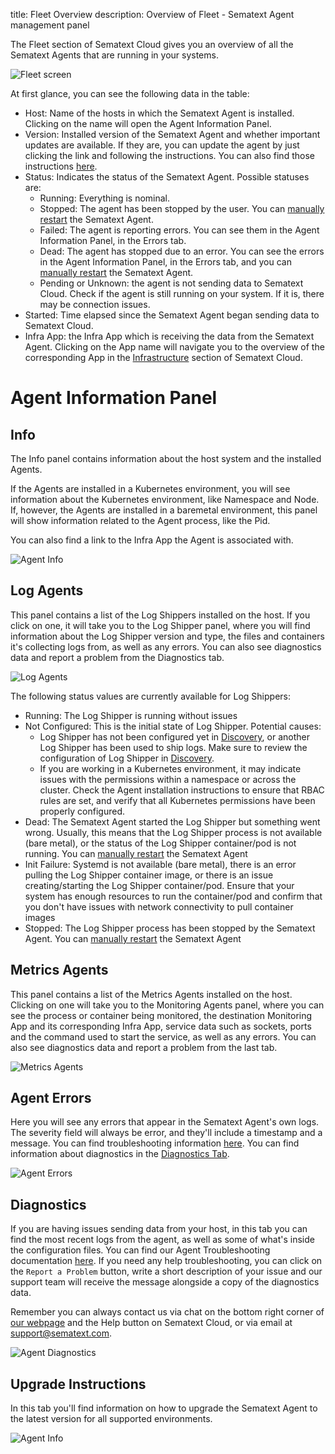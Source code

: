 title: Fleet Overview
description: Overview of Fleet - Sematext Agent management panel

The Fleet section of Sematext Cloud gives you an overview of all the Sematext Agents that are running in your systems.

![Fleet screen](../images/fleet/fleet.png)

At first glance, you can see the following data in the table:

* Host: Name of the hosts in which the Sematext Agent is installed. Clicking on the name will open the Agent Information Panel.
* Version: Installed version of the Sematext Agent and whether important updates are available. If they are, you can update the agent by just clicking the link and following the instructions. You can also find those instructions [here](https://sematext.com/docs/monitoring/spm-faq/#agent-updating).
* Status: Indicates the status of the Sematext Agent. Possible statuses are:
  * Running: Everything is nominal.
  * Stopped: The agent has been stopped by the user. You can [manually restart](https://sematext.com/docs/agents/sematext-agent/starting-stopping) the Sematext Agent.
  * Failed: The agent is reporting errors. You can see them in the Agent Information Panel, in the Errors tab.
  * Dead: The agent has stopped due to an error. You can see the errors in the Agent Information Panel, in the Errors tab, and you can [manually restart](https://sematext.com/docs/agents/sematext-agent/starting-stopping) the Sematext Agent.
  * Pending or Unknown: the agent is not sending data to Sematext Cloud. Check if the agent is still running on your system. If it is, there may be connection issues.
* Started: Time elapsed since the Sematext Agent began sending data to Sematext Cloud.
* Infra App: the Infra App which is receiving the data from the Sematext Agent. Clicking on the App name will navigate you to the overview of the corresponding App in the [Infrastructure](https://sematext.com/docs/monitoring/infrastructure/) section of Sematext Cloud.

# Agent Information Panel

## Info
The Info panel contains information about the host system and the installed Agents. 

If the Agents are installed in a Kubernetes environment, you will see information about the Kubernetes environment, like Namespace and Node. If, however, the Agents are installed in a baremetal environment, this panel will show information related to the Agent process, like the Pid. 

You can also find a link to the Infra App the Agent is associated with.

![Agent Info](../images/fleet/fleet-agent-info.png)

## Log Agents

This panel contains a list of the Log Shippers installed on the host. If you click on one, it will take you to the Log Shipper panel, where you will find information about the Log Shipper version and type, the files and containers it's collecting logs from, as well as any errors. You can also see diagnostics data and report a problem from the Diagnostics tab.

![Log Agents](../images/fleet/fleet-log-agents.png)

The following status values are currently available for Log Shippers:

* Running: The Log Shipper is running without issues
* Not Configured: This is the initial state of Log Shipper. Potential causes:
   * Log Shipper has not been configured yet in [Discovery](https://sematext.com/docs/logs/discovery/intro/), or another Log Shipper has been used to ship logs. Make sure to review the configuration of Log Shipper in [Discovery](https://sematext.com/docs/logs/discovery/intro/).
   * If you are working in a Kubernetes environment, it may indicate issues with the permissions within a namespace or across the cluster. Check the Agent installation instructions to ensure that RBAC rules are set, and verify that all Kubernetes permissions have been properly configured.
* Dead: The Sematext Agent started the Log Shipper but something went wrong. Usually, this means that the Log Shipper process is not available (bare metal), or the status of the Log Shipper container/pod is not running. You can [manually restart](https://sematext.com/docs/agents/sematext-agent/starting-stopping) the Sematext Agent
* Init Failure: Systemd is not available (bare metal), there is an error pulling the Log Shipper container image, or there is an issue creating/starting the Log Shipper container/pod. Ensure that your system has enough resources to run the container/pod and confirm that you don't have issues with network connectivity to pull container images
* Stopped: The Log Shipper process has been stopped by the Sematext Agent. You can [manually restart](https://sematext.com/docs/agents/sematext-agent/starting-stopping) the Sematext Agent

## Metrics Agents

This panel contains a list of the Metrics Agents installed on the host. Clicking on one will take you to the Monitoring Agents panel, where you can see the process or container being monitored, the destination Monitoring App and its corresponding Infra App, service data such as sockets, ports and the command used to start the service, as well as any errors. You can also see diagnostics data and report a problem from the last tab.

![Metrics Agents](../images/fleet/fleet-metrics-agents.png)

## Agent Errors 

Here you will see any errors that appear in the Sematext Agent's own logs. The severity field will always be error, and they'll include a timestamp and a message. You can find troubleshooting information [here](https://sematext.com/docs/agents/sematext-agent/agent-troubleshooting/). You can find information about diagnostics in the [Diagnostics Tab](https://sematext.com/docs/fleet/#Diagnostics).

![Agent Errors](../images/fleet/fleet-agent-errors.png)

## Diagnostics

If you are having issues sending data from your host, in this tab you can find the most recent logs from the agent, as well as some of what's inside the configuration files. You can find our Agent Troubleshooting documentation [here](https://sematext.com/docs/agents/sematext-agent/agent-troubleshooting). If you need any help troubleshooting, you can click on the `Report a Problem` button, write a short description of your issue and our support team will receive the message alongside a copy of the diagnostics data.

Remember you can always contact us via chat on the bottom right corner of [our webpage](https://sematext.com/) and the Help button on Sematext Cloud, or via email at [support@sematext.com](mailto:support@sematext.com).

![Agent Diagnostics](../images/fleet/agent-diagnostics.png)

## Upgrade Instructions

In this tab you'll find information on how to upgrade the Sematext Agent to the latest version for all supported environments.

![Agent Info](../images/fleet/fleet-upgrade-instructions.png)

